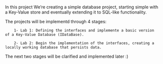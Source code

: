 In this project We’re creating a simple database project, starting simple with a Key-Value store and eventually extending it to SQL-like functionality.

The projects will be implementd through 4 stages:

        1- Lab 1: Defining the interfaces and implemente a basic version of a Key-Value Database (IDataBase).
      
        2- Lab 2: Begin the implementation of the interfaces, creating a locally working database that persists data.

The next two stages will be clarified and implemented later :) 
